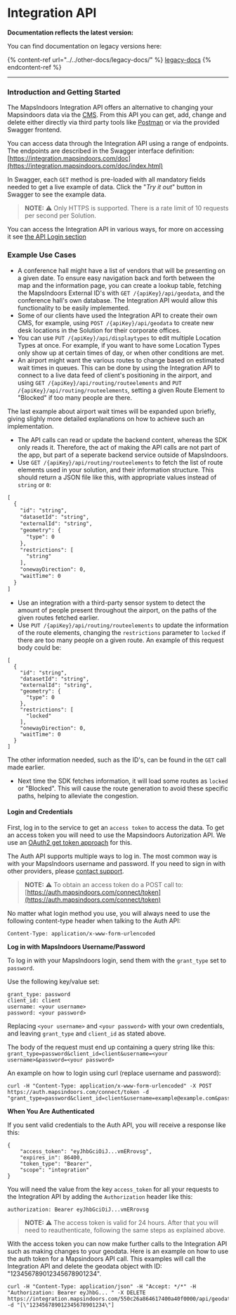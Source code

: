 # Integration API

**Documentation reflects the latest version:**&#x20;

You can find documentation on legacy versions here:

{% content-ref url="../../other-docs/legacy-docs/" %}
[legacy-docs](../../other-docs/legacy-docs/)
{% endcontent-ref %}

***

### Introduction and Getting Started[​](https://docs.mapsindoors.com/api#introduction-and-getting-started) <a href="#introduction-and-getting-started" id="introduction-and-getting-started"></a>

The MapsIndoors Integration API offers an alternative to changing your Mapsindoors data via the [CMS](https://cms.mapsindoors.com/). From this API you can get, add, change and delete either directly via third party tools like [Postman](https://www.postman.com/) or via the provided Swagger frontend.

You can access data through the Integration API using a range of endpoints. The endpoints are described in the Swagger interface definition: [https://integration.mapsindoors.com/doc](https://integration.mapsindoors.com/doc/index.html)

In Swagger, each `GET` method is pre-loaded with all mandatory fields needed to get a live example of data. Click the "_Try it out_" button in Swagger to see the example data.

> **NOTE:** ⚠️ Only HTTPS is supported. There is a rate limit of 10 requests per second per Solution.

You can access the Integration API in various ways, for more on accessing it see [the API Login section](https://docs.mapsindoors.com/api-login)

### Example Use Cases[​](https://docs.mapsindoors.com/api#example-use-cases) <a href="#example-use-cases" id="example-use-cases"></a>

* A conference hall might have a list of vendors that will be presenting on a given date. To ensure easy navigation back and forth between the map and the information page, you can create a lookup table, fetching the MapsIndoors External ID's with `GET /{apiKey}/api/geodata`, and the conference hall's own database. The Integration API would allow this functionality to be easily implemented.
* Some of our clients have used the Integration API to create their own CMS, for example, using `POST /{apiKey}/api/geodata` to create new desk locations in the Solution for their corporate offices.
* You can use `PUT /{apiKey}/api/displaytypes` to edit multiple Location Types at once. For example, if you want to have some Location Types only show up at certain times of day, or when other conditions are met.
* An airport might want the various routes to change based on estimated wait times in queues. This can be done by using the Integration API to connect to a live data feed of client's positioning in the airport, and using `GET /{apiKey}/api/routing/routeelements` and `PUT /{apiKey}/api/routing/routeelements`, setting a given Route Element to "Blocked" if too many people are there.

The last example about airport wait times will be expanded upon briefly, giving slighly more detailed explanations on how to achieve such an implementation.

* The API calls can read or update the backend content, whereas the SDK only reads it. Therefore, the act of making the API calls are not part of the app, but part of a seperate backend service outside of MapsIndoors.
* Use `GET /{apiKey}/api/routing/routeelements` to fetch the list of route elements used in your solution, and their information structure. This should return a JSON file like this, with appropriate values instead of `string` or `0`:

```html
[
  {
    "id": "string",
    "datasetId": "string",
    "externalId": "string",
    "geometry": {
      "type": 0
    },
    "restrictions": [
      "string"
    ],
    "onewayDirection": 0,
    "waitTime": 0
  }
]
```

* Use an integration with a third-party sensor system to detect the amount of people present throughout the airport, on the paths of the given routes fetched earlier.
* Use `PUT /{apiKey}/api/routing/routeelements` to update the information of the route elements, changing the `restrictions` parameter to `locked` if there are too many people on a given route. An example of this request body could be:

```
[
  {
    "id": "string",
    "datasetId": "string",
    "externalId": "string",
    "geometry": {
      "type": 0
    },
    "restrictions": [
      "locked"
    ],
    "onewayDirection": 0,
    "waitTime": 0
  }
]
```

The other information needed, such as the ID's, can be found in the `GET` call made earlier.

* Next time the SDK fetches information, it will load some routes as `locked` or "Blocked". This will cause the route generation to avoid these specific paths, helping to alleviate the congestion.

#### Login and Credentials[​](https://docs.mapsindoors.com/api#login-and-credentials) <a href="#login-and-credentials" id="login-and-credentials"></a>

First, log in to the service to get an `access token` to access the data. To get an access token you will need to use the Mapsindoors Autorization API. We use an [OAuth2 get token approach](https://auth0.com/docs/api/authentication#get-token) for this.

The Auth API supports multiple ways to log in. The most common way is with your MapsIndoors username and password. If you need to sign in with other providers, please [contact support](https://mapspeople.com/support).

> **NOTE:** ⚠️ To obtain an access token do a POST call to: [https://auth.mapsindoors.com/connect/token](https://auth.mapsindoors.com/connect/token)

No matter what login method you use, you will always need to use the following content-type header when talking to the Auth API:

```
Content-Type: application/x-www-form-urlencoded
```

**Log in with MapsIndoors Username/Password**[**​**](https://docs.mapsindoors.com/api#log-in-with-mapsindoors-usernamepassword)

To log in with your MapsIndoors login, send them with the `grant_type` set to `password`.

Use the following key/value set:

```
grant_type: password
client_id: client
username: <your username>
password: <your password>
```

Replacing `<your username>` and `<your password>` with your own credentials, and leaving `grant_type` and `client_id` as stated above.

The body of the request must end up containing a query string like this: `grant_type=password&client_id=client&username=<your username>&password=<your password>`

An example on how to login using curl (replace username and password):

```
curl -H "Content-Type: application/x-www-form-urlencoded" -X POST https://auth.mapsindoors.com/connect/token -d "grant_type=password&client_id=client&username=example@example.com&password=youpassword"
```

**When You Are Authenticated**[**​**](https://docs.mapsindoors.com/api#when-you-are-authenticated)

If you sent valid credentials to the Auth API, you will receive a response like this:

```
{
    "access_token": "eyJhbGciOiJ...vmERrovsg",
    "expires_in": 86400,
    "token_type": "Bearer",
    "scope": "integration"
}
```

You will need the value from the key `access_token` for all your requests to the Integration API by adding the `Authorization` header like this:

```
authorization: Bearer eyJhbGciOiJ...vmERrovsg
```

> **NOTE:** ⚠️ The access token is valid for 24 hours. After that you will need to reauthenticate, following the same steps as explained above.

With the access token you can now make further calls to the Integration API such as making changes to your geodata. Here is an example on how to use the auth token for a Mapsindoors API call. This examples will call the Integration API and delete the geodata object with ID: "123456789012345678901234".

```
curl -H "Content-Type: application/json" -H "Accept: */*" -H "Authorization: Bearer eyJhbG... " -X DELETE https://integration.mapsindoors.com/550c26a864617400a40f0000/api/geodata -d "[\"123456789012345678901234\"]
```

